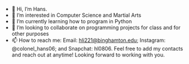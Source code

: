 - 👋 Hi, I’m Hans.
- 👀 I’m interested in Computer Science and Martial Arts 
- 🌱 I’m currently learning how to program in Python 
- 💞️ I’m looking to collaborate on programming projects for class and for other purposes
- 📫 How to reach me: 
  Email: hli221@binghamton.edu;
  Instagram: @colonel_hans06; and 
  Snapchat: hl0806. 
  Feel free to add my contacts and reach out at anytime! Looking forward to working with you. 

<!---
lhans2021/lhans2021 is a ✨ special ✨ repository because its `README.md` (this file) appears on your GitHub profile.
You can click the Preview link to take a look at your changes.
--->
